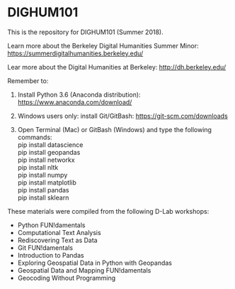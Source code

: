 # DIGHUM101

This is the repository for DIGHUM101 (Summer 2018).  

Learn more about the Berkeley Digital Humanities Summer Minor: https://summerdigitalhumanities.berkeley.edu/  

Lear more about the Digital Humanities at Berkeley: http://dh.berkeley.edu/  

Remember to:

1) Install Python 3.6 (Anaconda distribution): https://www.anaconda.com/download/

2) Windows users only: install Git/GitBash: https://git-scm.com/downloads

3) Open Terminal (Mac) or GitBash (Windows) and type the following commands:  
pip install datascience  
pip install geopandas  
pip install networkx  
pip install nltk  
pip install numpy  
pip install matplotlib  
pip install pandas  
pip install sklearn  

These materials were compiled from the following D-Lab workshops:
- Python FUN!damentals  
- Computational Text Analysis  
- Rediscovering Text as Data  
- Git FUN!damentals  
- Introduction to Pandas  
- Exploring Geospatial Data in Python with Geopandas  
- Geospatial Data and Mapping FUN!damentals  
- Geocoding Without Programming  
